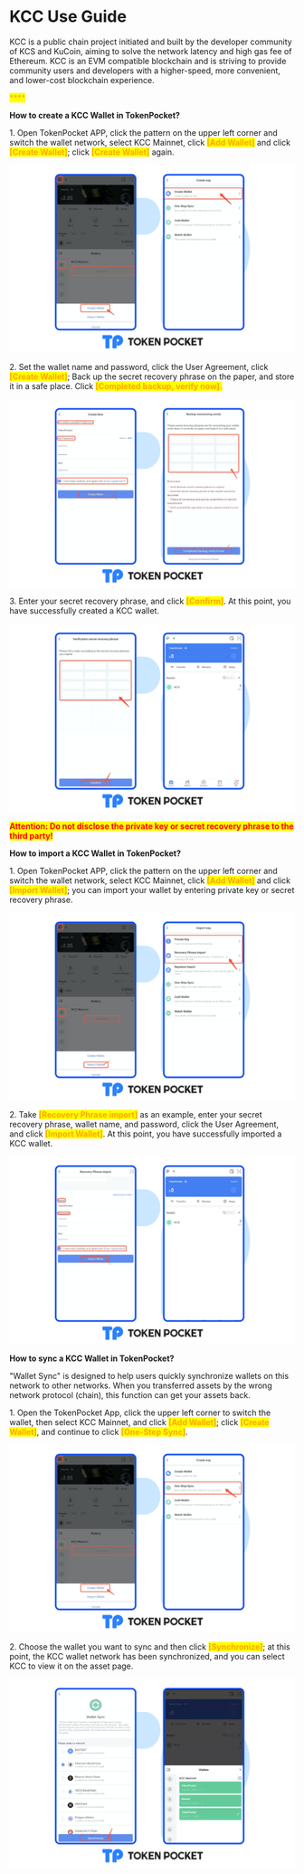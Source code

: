 # KCC Use Guide

KCC is a public chain project initiated and built by the developer community of KCS and KuCoin, aiming to solve the network latency and high gas fee of Ethereum. KCC is an EVM compatible blockchain and is striving to provide community users and developers with a higher-speed, more convenient, and lower-cost blockchain experience.

<mark style="color:orange;">****</mark>

**How to create a KCC Wallet in TokenPocket?**

1\. Open TokenPocket APP, click the pattern on the upper left corner and switch the wallet network, select KCC Mainnet, click <mark style="color:orange;">**\[Add Wallet]**</mark> and click <mark style="color:orange;">**\[Create Wallet]**</mark>; click <mark style="color:orange;"></mark> <mark style="color:orange;"></mark><mark style="color:orange;">**\[Create Wallet]**</mark> again.

![](<../../.gitbook/assets/KCC zh1.png>)

2\. Set the wallet name and password, click the User Agreement, click <mark style="color:orange;">**\[Create Wallet]**</mark>; Back up the secret recovery phrase on the paper, and store it in a safe place. Click <mark style="color:orange;">**\[Completed backup, verify now].**</mark>

![](<../../.gitbook/assets/KCC zh2.png>)

3\. Enter your secret recovery phrase, and click <mark style="color:orange;">**\[Confirm]**</mark>. At this point, you have successfully created a KCC wallet.

![](<../../.gitbook/assets/KCC zh3.png>)

<mark style="color:red;">**Attention: Do not disclose the private key or secret recovery phrase to the third party!**</mark>

**How to import a KCC Wallet in TokenPocket?**

1\. Open TokenPocket APP, click the pattern on the upper left corner and switch the wallet network, select KCC Mainnet, click <mark style="color:orange;">**\[Add Wallet]**</mark> and click <mark style="color:orange;">**\[Import Wallet]**</mark>; you can import your wallet by entering private key or secret recovery phrase.

![](<../../.gitbook/assets/Group 18951.png>)

2\. Take <mark style="color:orange;">**\[Recovery Phrase import]**</mark> as an example, enter your secret recovery phrase, wallet name, and password, click the User Agreement, and click <mark style="color:orange;">**\[Import Wallet]**</mark>. At this point, you have successfully imported a KCC wallet.

![](<../../.gitbook/assets/Group 18952.png>)

**How to sync a KCC Wallet in TokenPocket?**

"Wallet Sync" is designed to help users quickly synchronize wallets on this network to other networks. When you transferred assets by the wrong network protocol (chain), this function can get your assets back.

&#x20;

1\. Open the TokenPocket App, click the upper left corner to switch the wallet, then select KCC Mainnet, and click <mark style="color:orange;">**\[Add Wallet]**</mark>; click <mark style="color:orange;">**\[Create Wallet]**</mark>, and continue to click <mark style="color:orange;">**\[One-Step Sync]**</mark>.

![](<../../.gitbook/assets/KCC zh6.png>)

2\. Choose the wallet you want to sync and then click <mark style="color:orange;">**\[Synchronize]**</mark>; at this point, the KCC wallet network has been synchronized, and you can select KCC to view it on the asset page.

![](<../../.gitbook/assets/KCC zh7.png>)

